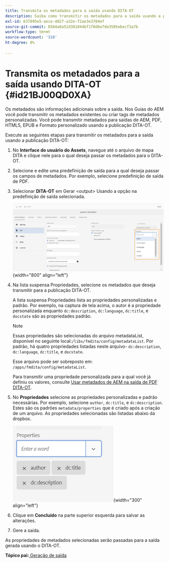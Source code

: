 ```yaml
---
title: Transmita os metadados para a saída usando DITA-OT
description: Saiba como transmitir os metadados para a saída usando a publicação DITA-OT nos Guias do AEM.
exl-id: 637895e5-aece-4827-a32e-f2ae3e3704ef
source-git-commit: 8504a0a52d381044bf1f0d6e7de3585ebecf3a7b
workflow-type: tm+mt
source-wordcount: '310'
ht-degree: 0%

---
```


# Transmita os metadados para a saída usando DITA-OT {#id21BJ00QD0XA}

Os metadados são informações adicionais sobre a saída. Nos Guias do AEM você pode transmitir os metadados existentes ou criar tags de metadados personalizadas. Você pode transmitir metadados para saídas de AEM, PDF, HTML5, EPUB e Formato personalizado usando a publicação DITA-OT.

Execute as seguintes etapas para transmitir os metadados para a saída usando a publicação DITA-OT:

1. No **Interface do usuário do Assets**, navegue até o arquivo de mapa DITA e clique nele para o qual deseja passar os metadados para o DITA-OT.
1. Selecione e edite uma predefinição de saída para a qual deseja passar os campos de metadados. Por exemplo, selecione predefinição de saída de PDF.
1. Selecionar **DITA-OT** em Gerar &lt;output> Usando a opção na predefinição de saída selecionada.

   ![](images/custom-meta-data-output-preset.png){width="800" align="left"}

1. Na lista suspensa Propriedades, selecione os metadados que deseja transmitir para a publicação DITA-OT.

   A lista suspensa Propriedades lista as propriedades personalizadas e padrão. Por exemplo, na captura de tela acima, o autor é a propriedade personalizada enquanto `dc:description`, `dc:language`, `dc:title`, e `docstate` são as propriedades padrão.

   >[!NOTE]
   >
   > Essas propriedades são selecionadas do arquivo metadataList, disponível no seguinte local:`/libs/fmdita/config/metadataList`. Por padrão, há quatro propriedades listadas neste arquivo- `dc:description`, `dc:language`, `dc:title`, e `docstate`.

   Esse arquivo pode ser sobreposto em: `/apps/fmdita/config/metadataList`.

   Para transmitir uma propriedade personalizada para a qual você já definiu os valores, consulte [Usar metadados de AEM na saída de PDF DITA-OT](https://experienceleaguecommunities.adobe.com/t5/xml-documentation-discussions/use-aem-metadata-in-dita-ot-pdf-output/td-p/411880).

1. No **Propriedades** selecione as propriedades personalizadas e padrão necessárias. Por exemplo, selecione `author`, `dc:title`, e `dc:description`. Estes são os padrões `metadata/properties` que é criado após a criação de um arquivo. As propriedades selecionadas são listadas abaixo da dropbox.

   ![](images/selected-metadata-properties.png){width="300" align="left"}

1. Clique em **Concluído** na parte superior esquerda para salvar as alterações.
1. Gere a saída.

As propriedades de metadados selecionadas serão passadas para a saída gerada usando o DITA-OT.

**Tópico pai:**[ Geração de saída](generate-output.md)
